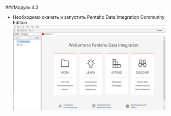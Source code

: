 ###Модуль 4.3
- Необходимо скачать и запустить Pentaho Data Integration Community Edition
![Pentaho](https://github.com/Mbandrovskiy/Data-Learn/blob/3540ee257e9929b2f3b8b2cee1fa1e6043387d22/DE%20-%20101%20Modules/Module04/Pentaho.png)
